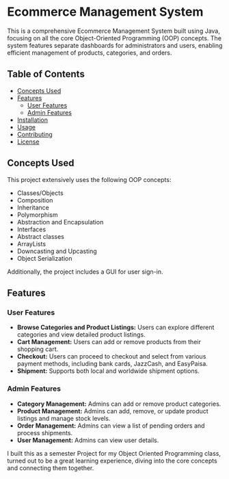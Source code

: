 # Ecommerce Management System

This is a comprehensive Ecommerce Management System built using Java, focusing on all the core Object-Oriented Programming (OOP) concepts. The system features separate dashboards for administrators and users, enabling efficient management of products, categories, and orders.

## Table of Contents

- [Concepts Used](#concepts-used)
- [Features](#features)
  - [User Features](#user-features)
  - [Admin Features](#admin-features)
- [Installation](#installation)
- [Usage](#usage)
- [Contributing](#contributing)
- [License](#license)

## Concepts Used

This project extensively uses the following OOP concepts:

- Classes/Objects
- Composition
- Inheritance
- Polymorphism
- Abstraction and Encapsulation
- Interfaces
- Abstract classes
- ArrayLists
- Downcasting and Upcasting
- Object Serialization

Additionally, the project includes a GUI for user sign-in.

## Features

### User Features

- **Browse Categories and Product Listings:** Users can explore different categories and view detailed product listings.
- **Cart Management:** Users can add or remove products from their shopping cart.
- **Checkout:** Users can proceed to checkout and select from various payment methods, including bank cards, JazzCash, and EasyPaisa.
- **Shipment:** Supports both local and worldwide shipment options.

### Admin Features

- **Category Management:** Admins can add or remove product categories.
- **Product Management:** Admins can add, remove, or update product listings and manage stock levels.
- **Order Management:** Admins can view a list of pending orders and process shipments.
- **User Management:** Admins can view user details.

I built this as a semester Project for my Object Oriented Programming class, turned out to be a great learning experience, diving into the core concepts and connecting them together.
